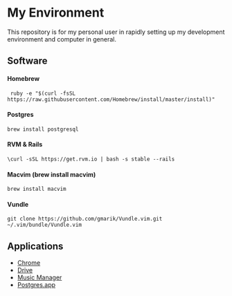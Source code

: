 # My Environment #

This repository is for my personal user in rapidly setting up my development environment and computer in general.

## Software

#### Homebrew
     ruby -e "$(curl -fsSL https://raw.githubusercontent.com/Homebrew/install/master/install)"
#### Postgres
    brew install postgresql
#### RVM & Rails
    \curl -sSL https://get.rvm.io | bash -s stable --rails
#### Macvim (brew install macvim)
    brew install macvim
#### Vundle
    git clone https://github.com/gmarik/Vundle.vim.git ~/.vim/bundle/Vundle.vim

## Applications
* [Chrome](https://support.google.com/chrome/answer/95346?hl=en)
* [Drive](https://www.google.com/drive/download/)
* [Music Manager](https://support.google.com/googleplay/answer/1229970?hl=en)
* [Postgres.app](http://postgresapp.com/)